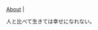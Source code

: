 <!DOCTYPE html><html><head><meta charSet="utf-8" class="next-head"/><link rel="preload" href="/_next/2570d339-53ed-43f7-9eaa-303b1ad83af9/page/post.js" as="script"/><link rel="preload" href="/_next/2570d339-53ed-43f7-9eaa-303b1ad83af9/page/_app.js" as="script"/><link rel="preload" href="/_next/2570d339-53ed-43f7-9eaa-303b1ad83af9/page/_error.js" as="script"/><link rel="preload" href="/_next/static/commons/main-4fd3a121c64608711d8c.js" as="script"/><meta charSet="utf-8"/><meta name="viewport" content="initial-scale=1.0, width=device-width"/><link rel="stylesheet" href="/_next/static/style.css"/></head><body><div id="__next"><main><a href="/about/">About</a> |<div><p>人と比べて生きては幸せになれない。</p>
</div><script src="/static/undefined"></script></main></div><div id="__next-error"></div><script>
          __NEXT_DATA__ = {"props":{"pageProps":{"post":{"title":"第二話 日本一周の旅","date":20180722,"category":"自転車","bodyContent":"人と比べて生きては幸せになれない。","bodyHtml":"\u003cp\u003e人と比べて生きては幸せになれない。\u003c/p\u003e\n","preview":"人と比べて生きては幸せになれない。","dir":"json","base":"sample2.json","ext":".json","sourceBase":"sample2.md","sourceExt":".md"}}},"page":"/post","pathname":"/post","query":{"path":"sample2.json"},"buildId":"2570d339-53ed-43f7-9eaa-303b1ad83af9","assetPrefix":"","nextExport":true,"err":null,"chunks":[]}
          module={}
          __NEXT_LOADED_PAGES__ = []
          __NEXT_LOADED_CHUNKS__ = []

          __NEXT_REGISTER_PAGE = function (route, fn) {
            __NEXT_LOADED_PAGES__.push({ route: route, fn: fn })
          }

          __NEXT_REGISTER_CHUNK = function (chunkName, fn) {
            __NEXT_LOADED_CHUNKS__.push({ chunkName: chunkName, fn: fn })
          }

          false
        </script><script async="" id="__NEXT_PAGE__/post" src="/_next/2570d339-53ed-43f7-9eaa-303b1ad83af9/page/post.js"></script><script async="" id="__NEXT_PAGE__/_app" src="/_next/2570d339-53ed-43f7-9eaa-303b1ad83af9/page/_app.js"></script><script async="" id="__NEXT_PAGE__/_error" src="/_next/2570d339-53ed-43f7-9eaa-303b1ad83af9/page/_error.js"></script><script src="/_next/static/commons/main-4fd3a121c64608711d8c.js" async=""></script></body></html>